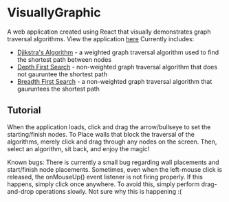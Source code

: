 # VisuallyGraphic
A web application created using React that visually demonstrates graph traversal algorithms. View the application [here](https://franksu1996.github.io/VisuallyGraphic/)
Currently includes:
* [Djikstra's Algorithm](https://en.wikipedia.org/wiki/Dijkstra%27s_algorithm) - a weighted graph traversal algorithm used to find the shortest path between nodes
* [Depth First Search](https://en.wikipedia.org/wiki/Depth-first_search) - non-weighted graph traversal algorithm that does not gauruntee the shortest path
* [Breadth First Search](https://en.wikipedia.org/wiki/Breadth-first_search) - a non-weighted graph traversal algorithm that gauruntees the shortest path

## Tutorial
When the application loads, click and drag the arrow/bullseye to set the starting/finish nodes. To Place walls that block the traversal of the algorithms, merely click and drag through any nodes on the screen. Then, select an algorithm, sit back, and enjoy the magic!

Known bugs: There is currently a small bug regarding wall placements and start/finish node placements. Sometimes, even when the left-mouse click is released, the onMouseUp() event listener is not firing properly. If this happens, simply click once anywhere. To avoid this, simply perform drag-and-drop operations slowly. Not sure why this is happening :(
